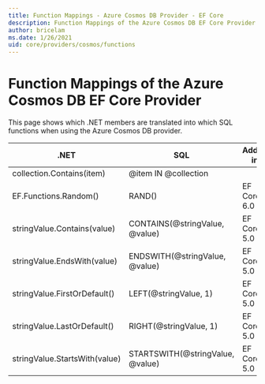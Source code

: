```yaml
---
title: Function Mappings - Azure Cosmos DB Provider - EF Core
description: Function Mappings of the Azure Cosmos DB EF Core Provider
author: bricelam
ms.date: 1/26/2021
uid: core/providers/cosmos/functions
---
```

# Function Mappings of the Azure Cosmos DB EF Core Provider

This page shows which .NET members are translated into which SQL functions when using the Azure Cosmos DB provider.

.NET                          | SQL                              | Added in
----------------------------- | -------------------------------- | --------
collection.Contains(item)     | @item IN @collection
EF.Functions.Random()         | RAND()                           | EF Core 6.0
stringValue.Contains(value)   | CONTAINS(@stringValue, @value)   | EF Core 5.0
stringValue.EndsWith(value)   | ENDSWITH(@stringValue, @value)   | EF Core 5.0
stringValue.FirstOrDefault()  | LEFT(@stringValue, 1)            | EF Core 5.0
stringValue.LastOrDefault()   | RIGHT(@stringValue, 1)           | EF Core 5.0
stringValue.StartsWith(value) | STARTSWITH(@stringValue, @value) | EF Core 5.0
